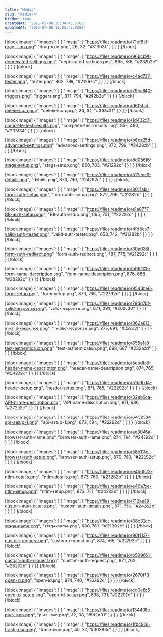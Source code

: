 ```yaml
---
title: "Media"
slug: "media-4"
hidden: true
createdAt: "2021-09-08T15:34:40.578Z"
updatedAt: "2022-04-06T11:05:42.839Z"
---
```

[block:image]
{
  "images": [
    {
      "image": [
        "https://files.readme.io/71ef6b1-drag-icon.png",
        "drag-icon.png",
        26,
        32,
        "#313b3f"
      ]
    }
  ]
}
[/block]

[block:image]
{
  "images": [
    {
      "image": [
        "https://files.readme.io/96bcb9f-deprecated-settings.png",
        "deprecated-settings.png",
        865,
        786,
        "#232b2e"
      ]
    }
  ]
}
[/block]

[block:image]
{
  "images": [
    {
      "image": [
        "https://files.readme.io/c4ad737-tester.png",
        "tester.png",
        862,
        786,
        "#21292c"
      ]
    }
  ]
}
[/block]

[block:image]
{
  "images": [
    {
      "image": [
        "https://files.readme.io/795a640-triggers.png",
        "triggers.png",
        871,
        794,
        "#242b2e"
      ]
    }
  ]
}
[/block]

[block:image]
{
  "images": [
    {
      "image": [
        "https://files.readme.io/d6f5fdd-delete-icon.png",
        "delete-icon.png",
        35,
        32,
        "#363c3f"
      ]
    }
  ]
}
[/block]

[block:image]
{
  "images": [
    {
      "image": [
        "https://files.readme.io/1d432c7-complete-test-results.png",
        "complete-test-results.png",
        859,
        480,
        "#233134"
      ]
    }
  ]
}
[/block]

[block:image]
{
  "images": [
    {
      "image": [
        "https://files.readme.io/b6ca25d-advanced-settings.png",
        "advanced-settings.png",
        872,
        799,
        "#24282b"
      ]
    }
  ]
}
[/block]

[block:image]
{
  "images": [
    {
      "image": [
        "https://files.readme.io/8d05616-stage-setup.png",
        "stage-setup.png",
        860,
        783,
        "#21292c"
      ]
    }
  ]
}
[/block]

[block:image]
{
  "images": [
    {
      "image": [
        "https://files.readme.io/512eae6-details.png",
        "details.png",
        873,
        790,
        "#24292c"
      ]
    }
  ]
}
[/block]

[block:image]
{
  "images": [
    {
      "image": [
        "https://files.readme.io/8011afd-form-auth-setup.png",
        "form-auth-setup.png",
        872,
        796,
        "#21282b"
      ]
    }
  ]
}
[/block]

[block:image]
{
  "images": [
    {
      "image": [
        "https://files.readme.io/e1a8777-BB-auth-setup.png",
        "BB-auth-setup.png",
        695,
        751,
        "#22292c"
      ]
    }
  ]
}
[/block]

[block:image]
{
  "images": [
    {
      "image": [
        "https://files.readme.io/4fd8cb7-valid-auth-tester.png",
        "valid-auth-tester.png",
        653,
        742,
        "#21282b"
      ]
    }
  ]
}
[/block]

[block:image]
{
  "images": [
    {
      "image": [
        "https://files.readme.io/30a038f-form-auth-redirect.png",
        "form-auth-redirect.png",
        787,
        775,
        "#21292c"
      ]
    }
  ]
}
[/block]

[block:image]
{
  "images": [
    {
      "image": [
        "https://files.readme.io/b96f125-form-name-description.png",
        "form-name-description.png",
        876,
        688,
        "#28292c"
      ]
    }
  ]
}
[/block]

[block:image]
{
  "images": [
    {
      "image": [
        "https://files.readme.io/9543be6-form-setup.png",
        "form-setup.png",
        873,
        766,
        "#22292c"
      ]
    }
  ]
}
[/block]

[block:image]
{
  "images": [
    {
      "image": [
        "https://files.readme.io/78dd7bf-valid-response.png",
        "valid-response.png",
        871,
        693,
        "#262d30"
      ]
    }
  ]
}
[/block]

[block:image]
{
  "images": [
    {
      "image": [
        "https://files.readme.io/862a813-invalid-response.png",
        "invalid-response.png",
        875,
        691,
        "#252c2f"
      ]
    }
  ]
}
[/block]

[block:image]
{
  "images": [
    {
      "image": [
        "https://files.readme.io/655a1c8-test-authentication.png",
        "test-authentication.png",
        698,
        687,
        "#232a2d"
      ]
    }
  ]
}
[/block]

[block:image]
{
  "images": [
    {
      "image": [
        "https://files.readme.io/5ebdfc8-header-name-description.png",
        "header-name-description.png",
        874,
        765,
        "#24292c"
      ]
    }
  ]
}
[/block]

[block:image]
{
  "images": [
    {
      "image": [
        "https://files.readme.io/51b0bd4-header-setup.png",
        "header-setup.png",
        871,
        765,
        "#22292c"
      ]
    }
  ]
}
[/block]

[block:image]
{
  "images": [
    {
      "image": [
        "https://files.readme.io/32eb9ca-API-name-description.png",
        "API-name-description.png",
        871,
        686,
        "#27292c"
      ]
    }
  ]
}
[/block]

[block:image]
{
  "images": [
    {
      "image": [
        "https://files.readme.io/64329d4-api-setup-1.png",
        "api-setup-1.png",
        872,
        694,
        "#22292d"
      ]
    }
  ]
}
[/block]

[block:image]
{
  "images": [
    {
      "image": [
        "https://files.readme.io/ae3046a-browser-auth-name.png",
        "browser-auth-name.png",
        874,
        764,
        "#24292c"
      ]
    }
  ]
}
[/block]

[block:image]
{
  "images": [
    {
      "image": [
        "https://files.readme.io/58b115e-browser-auth-setup.png",
        "browser-auth-setup.png",
        870,
        760,
        "#22292c"
      ]
    }
  ]
}
[/block]

[block:image]
{
  "images": [
    {
      "image": [
        "https://files.readme.io/e450923-ntlm-details.png",
        "ntlm-details.png",
        873,
        760,
        "#23282b"
      ]
    }
  ]
}
[/block]

[block:image]
{
  "images": [
    {
      "image": [
        "https://files.readme.io/e46a7ce-ntlm-setup.png",
        "ntlm-setup.png",
        873,
        761,
        "#24282b"
      ]
    }
  ]
}
[/block]

[block:image]
{
  "images": [
    {
      "image": [
        "https://files.readme.io/712ae89-custom-auth-details.png",
        "custom-auth-details.png",
        871,
        760,
        "#24282b"
      ]
    }
  ]
}
[/block]

[block:image]
{
  "images": [
    {
      "image": [
        "https://files.readme.io/08c32cc-stage-name.png",
        "stage-name.png",
        880,
        763,
        "#23282b"
      ]
    }
  ]
}
[/block]

[block:image]
{
  "images": [
    {
      "image": [
        "https://files.readme.io/90f1137-custom-request.png",
        "custom-request.png",
        874,
        765,
        "#22292c"
      ]
    }
  ]
}
[/block]

[block:image]
{
  "images": [
    {
      "image": [
        "https://files.readme.io/b599661-custom-auth-request.png",
        "custom-auth-request.png",
        871,
        762,
        "#25282b"
      ]
    }
  ]
}
[/block]

[block:image]
{
  "images": [
    {
      "image": [
        "https://files.readme.io/2670f73-open-id.png",
        "open-id.png",
        874,
        740,
        "#26292c"
      ]
    }
  ]
}
[/block]

[block:image]
{
  "images": [
    {
      "image": [
        "https://files.readme.io/cd0e8c5-open-id-setup.png",
        "open-id-setup.png",
        698,
        731,
        "#22292c"
      ]
    }
  ]
}
[/block]

[block:image]
{
  "images": [
    {
      "image": [
        "https://files.readme.io/134406e-plus-icon.png",
        "plus-icon.png",
        32,
        38,
        "#1d2d31"
      ]
    }
  ]
}
[/block]

[block:image]
{
  "images": [
    {
      "image": [
        "https://files.readme.io/1fbc936-trash-icon.png",
        "trash-icon.png",
        45,
        37,
        "#30393e"
      ]
    }
  ]
}
[/block]